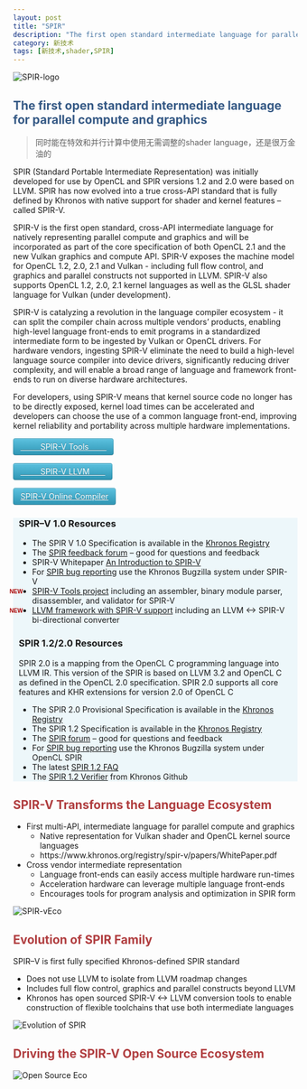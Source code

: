 ```yaml
---
layout: post
title: "SPIR"
description: "The first open standard intermediate language for parallel compute and graphics"
category: 新技术
tags: [新技术,shader,SPIR]
---
```


![SPIR-logo](http://7xqrar.com1.z0.glb.clouddn.com/SPIR_100px_Nov14_150_75.png)

## <span style="color:#355985;">The first open standard intermediate language for parallel compute and graphics<span>

> 同时能在特效和并行计算中使用无需调整的shader language，还是很万金油的

<!-- more -->

SPIR (Standard Portable Intermediate Representation) was initially developed for use by OpenCL and SPIR versions 1.2 and 2.0 were based on LLVM. SPIR has now evolved into a true cross-API standard that is fully defined by Khronos with native support for shader and kernel features – called SPIR-V.

SPIR-V is the first open standard, cross-API intermediate language for natively representing parallel compute and graphics and will be incorporated as part of the core specification of both OpenCL 2.1 and the new Vulkan graphics and compute API. SPIR-V exposes the machine model for OpenCL 1.2, 2.0, 2.1 and Vulkan - including full flow control, and graphics and parallel constructs not supported in LLVM. SPIR-V also supports OpenCL 1.2, 2.0, 2.1 kernel languages as well as the GLSL shader language for Vulkan (under development).

SPIR-V is catalyzing a revolution in the language compiler ecosystem - it can split the compiler chain across multiple vendors’ products, enabling high-level language front-ends to emit programs in a standardized intermediate form to be ingested by Vulkan or OpenCL drivers.   For hardware vendors, ingesting SPIR-V eliminate the need to build a high-level language source compiler into device drivers, significantly reducing driver complexity, and will enable a broad range of language and framework front-ends to run on diverse hardware architectures.

For developers, using SPIR-V means that kernel source code no longer has to be directly exposed, kernel load times can be accelerated and developers can choose the use of a common language front-end, improving kernel reliability and portability across multiple hardware implementations.



<a class="btn btn-info" href="https://github.com/KhronosGroup/SPIRV-Tools">&#160; &#160; &#160; &#160; &#160;SPIR-V Tools&#160; &#160; &#160; &#160;&#160; </a>

<a class="btn btn-info" href="https://github.com/KhronosGroup/SPIRV-LLVM">&#160; &#160; &#160; &#160; &#160;SPIR-V LLVM&#160; &#160; &#160; &#160; </a>

<a class="btn btn-info" href="http://spir-v.com/">SPIR-V Online Compiler</a>

<style>
.bluebox {
    position: relative;
    padding: 0
    10px;
    background: #edf7fa
}

.icon-new {
    font: bold 10px Arial, sans-serif;
    color: #a00;
    float: left;
    margin: 4px
    0 0 -40px
}

.btn {
	 display: inline-block;
    padding: 4px 12px;
    margin-bottom: 0;
    font-size: 14px;
    line-height: 20px;
    text-align: center;
    vertical-align: middle;
    cursor: pointer;
    color: #333;
    text-shadow: 0 1px 1px rgba(255, 255, 255, 0.75);
    background-color: #f5f5f5;
    background-image: -moz-linear-gradient(top, #ffffff, #e6e6e6);
    background-image: -webkit-gradient(linear, 0 0, 0 100%, from(#ffffff), to(#e6e6e6));
    background-image: -webkit-linear-gradient(top, #ffffff, #e6e6e6);
    background-image: -o-linear-gradient(top, #ffffff, #e6e6e6);
    background-image: linear-gradient(to bottom, #ffffff, #e6e6e6);
    background-repeat: repeat-x;
    filter: progid:DXImageTransform .Microsoft .gradient(startColorstr='#ffffffff', endColorstr='#ffe6e6e6', GradientType=0);
    border-color: #e6e6e6 #e6e6e6 #bfbfbf;
    border-color: rgba(0, 0, 0, 0.1) rgba(0, 0, 0, 0.1) rgba(0, 0, 0, 0.25);
    filter: progid:DXImageTransform .Microsoft .gradient(enabled = false);
    border: 1px solid #ccc;
    border-bottom-color: #b3b3b3;
    -webkit-border-radius: 4px;
    -moz-border-radius: 4px;
    border-radius: 4px;
    -webkit-box-shadow: inset 0 1px 0 rgba(255,255,255,.2), 0 1px 2px rgba(0,0,0,.05);
    -moz-box-shadow: inset 0 1px 0 rgba(255,255,255,.2), 0 1px 2px rgba(0,0,0,.05);
    box-shadow: inset 0 1px 0 rgba(255,255,255,.2), 0 1px 2px rgba(0,0,0,.05);
}

.btn-info {
    color: #fff;
    text-shadow: 0 -1px 0 rgba(0, 0, 0, 0.25);
    background-color: #49afcd;
    background-image: -moz-linear-gradient(top, #5bc0de, #2f96b4);
    background-image: -webkit-gradient(linear, 0 0, 0 100%, from(#5bc0de), to(#2f96b4));
    background-image: -webkit-linear-gradient(top, #5bc0de, #2f96b4);
    background-image: -o-linear-gradient(top, #5bc0de, #2f96b4);
    background-image: linear-gradient(to bottom, #5bc0de, #2f96b4);
    background-repeat: repeat-x;
    filter: progid:DXImageTransform .Microsoft .gradient(startColorstr='#ff5bc0de', endColorstr='#ff2f96b4', GradientType=0);
    border-color: #2f96b4 #2f96b4 #1f6377;
    border-color: rgba(0, 0, 0, 0.1) rgba(0, 0, 0, 0.1) rgba(0, 0, 0, 0.25);
    filter: progid:DXImageTransform .Microsoft .gradient(enabled = false);
}
</style>

<div class="bluebox">
<h3>SPIR–V 1.0 Resources</h3>

<ul>
<li>The SPIR V 1.0 Specification is available in the&nbsp;<a href="https://www.khronos.org/registry/spir-v">Khronos Registry</a></li>
<li>The <a href="https://forums.khronos.org/showthread.php/12919-Feedback-SPIR-V">SPIR feedback forum</a>&nbsp;– good for questions and feedback</li>
<li>SPIR-V Whitepaper&nbsp;<a href="https://www.khronos.org/registry/spir-v/papers/WhitePaper.html">An Introduction to SPIR-V</a></li>
<li>For&nbsp;<a href="https://www.khronos.org/bugzilla/enter_bug.cgi?product=SPIR-V">SPIR bug reporting</a>&nbsp;use the Khronos Bugzilla system under SPIR-V</li>
<li><span class="icon-new">NEW</span> <a href="https://github.com/KhronosGroup/SPIRV-Tools">SPIR-V Tools project</a> including an assembler, binary module parser, disassembler, and validator for SPIR-V</li>
<li><span class="icon-new">NEW</span> <a href="https://github.com/KhronosGroup/SPIRV-LLVM">LLVM framework with SPIR-V support</a> including an LLVM &lt;-&gt; SPIR-V bi-directional converter</li>
</ul>

<h3>SPIR 1.2/2.0 Resources</h3>

<p>SPIR 2.0 is a mapping from the OpenCL C programming language into LLVM IR. This version of the SPIR is based on LLVM 3.2 and OpenCL C as defined in the OpenCL 2.0 specification. SPIR 2.0 supports all core features and KHR extensions for version 2.0 of OpenCL C</p>

<ul>
<li>The SPIR 2.0 Provisional Specification is available in the <a href="https://www.khronos.org/registry/spir">Khronos Registry</a></li>
<li>The SPIR 1.2 Specification is available in the <a href="https://www.khronos.org/registry/spir">Khronos Registry</a></li>
<li>The <a href="/message_boards/forumdisplay.php/113-SPIR">SPIR forum</a> – good for questions and feedback</li>
<li>For <a href="https://www.khronos.org/bugzilla/enter_bug.cgi?product=OpenCL%20SPIR">SPIR bug reporting</a> use the Khronos Bugzilla system under OpenCL SPIR</li>
<li>The latest <a href="/faq/spir">SPIR 1.2 FAQ</a></li>
<li>The <a href="https://github.com/KhronosGroup/SPIR/tree/spir_12">SPIR 1.2 Verifier</a> from Khronos Github</li>
</ul>

</div>

## <span style="color:#b03d3f;">SPIR-V Transforms the Language Ecosystem<span>

<ul>
  <li>First multi-API, intermediate language for parallel compute and graphics
    <ul>
      <li>Native representation for Vulkan shader and OpenCL kernel source languages</li>
      <li>https://www.khronos.org/registry/spir-v/papers/WhitePaper.pdf </li>
    </ul>
  </li>
  <li>Cross vendor intermediate representation
    <ul>
      <li>Language front-ends can easily access multiple hardware run-times </li>
      <li>Acceleration hardware can leverage multiple language front-ends </li>
      <li>Encourages tools for program analysis and optimization in SPIR form</li>
    </ul>
  </li>
</ul>

![SPIR-vEco](http://7xqrar.com1.z0.glb.clouddn.com/2015-api-spirv-1.png)

## <span style="color:#b03d3f;">Evolution of SPIR Family<span>

SPIR–V is first fully specified Khronos-defined SPIR standard

<ul>
  <li>Does not use LLVM to isolate from LLVM roadmap changes </li>
  <li>Includes full flow control, graphics and parallel constructs beyond LLVM</li>
  <li>Khronos has open sourced SPIR-V &lt;-&gt; LLVM conversion tools to enable construction of flexible toolchains that use both intermediate languages</li>
</ul>

![Evolution of SPIR](http://7xqrar.com1.z0.glb.clouddn.com/2015-api-spirv-2.png)

## <span style="color:#b03d3f;">Driving the SPIR-V Open Source Ecosystem<span>

![Open Source Eco](http://7xqrar.com1.z0.glb.clouddn.com/2015-api-spirv-3.png)
